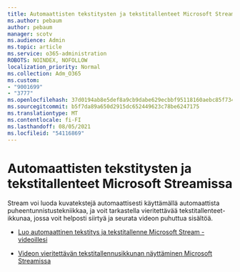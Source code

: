 ```yaml
---
title: Automaattisten tekstitysten ja tekstitallenteet Microsoft Streamissa
ms.author: pebaum
author: pebaum
manager: scotv
ms.audience: Admin
ms.topic: article
ms.service: o365-administration
ROBOTS: NOINDEX, NOFOLLOW
localization_priority: Normal
ms.collection: Adm_O365
ms.custom:
- "9001699"
- "3777"
ms.openlocfilehash: 37d0194ab8e5def8a9cb9dabe629ecbbf95118160aebc85f734a838cdc0c1893
ms.sourcegitcommit: b5f7da89a650d2915dc652449623c78be6247175
ms.translationtype: MT
ms.contentlocale: fi-FI
ms.lasthandoff: 08/05/2021
ms.locfileid: "54116869"
---
```

# <a name="generate-automatic-captions-and-a-transcript-in-microsoft-stream"></a>Automaattisten tekstitysten ja tekstitallenteet Microsoft Streamissa

Stream voi luoda kuvatekstejä automaattisesti käyttämällä automaattista puheentunnistustekniikkaa, ja voit tarkastella vieritettävää tekstitallenteet-ikkunaa, jossa voit helposti siirtyä ja seurata videon puhuttua sisältöä.

- [Luo automaattinen tekstitys ja tekstitallenne Microsoft Stream -videoillesi](https://docs.microsoft.com/stream/portal-autogenerate-captions)

- [Videon vieritettävän tekstitallennusikkunan näyttäminen Microsoft Streamissa](https://docs.microsoft.com/stream/portal-configure-transcript-mode)
